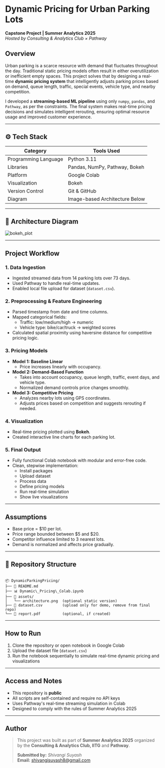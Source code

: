 
#  Dynamic Pricing for Urban Parking Lots  
**Capstone Project | Summer Analytics 2025**  
*Hosted by Consulting & Analytics Club × Pathway*

##  Overview  
Urban parking is a scarce resource with demand that fluctuates throughout the day. Traditional static pricing models often result in either overutilization or inefficient empty spaces. This project solves that by designing a real-time **dynamic pricing system** that intelligently adjusts parking prices based on demand, queue length, traffic, special events, vehicle type, and nearby competition.

I developed a **streaming-based ML pipeline** using only `numpy`, `pandas`, and `Pathway`, as per the constraints. The final system makes real-time pricing decisions and simulates intelligent rerouting, ensuring optimal resource usage and improved customer experience.

---

## ⚙️ Tech Stack  

| Category             | Tools Used                     |
|----------------------|--------------------------------|
| Programming Language | Python 3.11                    |
| Libraries            | Pandas, NumPy, Pathway, Bokeh  |
| Platform             | Google Colab                   |
| Visualization        | Bokeh                          |
| Version Control      | Git & GitHub                   |
| Diagram              | Image-based Architecture Below |

---

## 🧠 Architecture Diagram  
![bokeh_plot](https://github.com/user-attachments/assets/fed79854-b7d3-4e19-867d-ace0e3a0fe56)

---

##  Project Workflow  

### 1.  Data Ingestion  
- Ingested streamed data from 14 parking lots over 73 days.
- Used Pathway to handle real-time updates.
- Enabled local file upload for dataset (`dataset.csv`).

### 2.  Preprocessing & Feature Engineering  
- Parsed timestamp from date and time columns.
- Mapped categorical fields:
  - Traffic: low/medium/high → numeric
  - Vehicle type: bike/car/truck → weighted scores
- Calculated spatial proximity using haversine distance for competitive pricing logic.

### 3.  Pricing Models  
- **Model 1: Baseline Linear**  
  - Price increases linearly with occupancy.  
- **Model 2: Demand-Based Function**  
  - Takes into account occupancy, queue length, traffic, event days, and vehicle type.
  - Normalized demand controls price changes smoothly.
- **Model 3: Competitive Pricing**  
  - Analyzes nearby lots using GPS coordinates.
  - Adjusts prices based on competition and suggests rerouting if needed.

### 4.  Visualization  
- Real-time pricing plotted using **Bokeh**.
- Created interactive line charts for each parking lot.

### 5.  Final Output  
- Fully functional Colab notebook with modular and error-free code.
- Clean, stepwise implementation:
  - Install packages
  - Upload dataset
  - Process data
  - Define pricing models
  - Run real-time simulation
  - Show live visualizations

---

##  Assumptions  
- Base price = $10 per lot.
- Price range bounded between $5 and $20.
- Competitor influence limited to 3 nearest lots.
- Demand is normalized and affects price gradually.

---

## 📁 Repository Structure  

```

📦 DynamicParkingPricing/
├── 📄 README.md
├── 📊 Dynamic\_Pricing\_Colab.ipynb
├── 📁 assets/
│   └── architecture.png  (optional static version)
├── 📄 dataset.csv         (upload only for demo, remove from final repo)
└── 📄 report.pdf          (optional, if created)

```

---

##  How to Run  

1. Clone the repository or open notebook in Google Colab  
2. Upload the dataset file (`dataset.csv`)  
3. Run the notebook sequentially to simulate real-time dynamic pricing and visualizations  

---

##  Access and Notes  

- This repository is **public**  
- All scripts are self-contained and require no API keys  
- Uses Pathway's real-time streaming simulation in Colab  
- Designed to comply with the rules of Summer Analytics 2025

---

##  Author  

> This project was built as part of **Summer Analytics 2025** organized by the **Consulting & Analytics Club, IITG** and **Pathway**.  
>  
> **Submitted by:** *Shivangi Suyash*  
> **Email:** shivangisuyash8@gmail.com  
```
